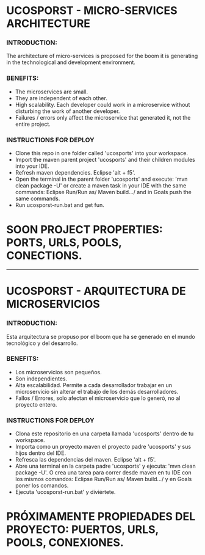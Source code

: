 # UCOSPORST - MICRO-SERVICES ARCHITECTURE

### INTRODUCTION:

The architecture of micro-services is proposed for the boom it is generating in the technological and development environment.

### BENEFITS:

* The microservices are small.
* They are independent of each other.
* High scalability. Each developer could work in a microservice without disturbing the work of another developer.
* Failures / errors only affect the microservice that generated it, not the entire project.

### INSTRUCTIONS FOR DEPLOY

* Clone this repo in one folder called 'ucosports' into your workspace.
* Import the maven parent project 'ucosports' and their children modules into your IDE.
* Refresh maven dependencies. Eclipse 'alt + f5'.
* Open the terminal in the parent folder 'ucosports' and execute: 'mvn clean package -U' or create a maven task in your IDE with the same commands: Eclipse Run/Run as/ Maven build.../ and in Goals push the same commands.
* Run ucosporst-run.bat and get fun.

# SOON PROJECT PROPERTIES: PORTS, URLS, POOLS, CONECTIONS.

-------------------------------------------------

# UCOSPORST - ARQUITECTURA DE MICROSERVICIOS

### INTRODUCTION:

Esta arquitectura se propuso por el boom que ha se generado en el mundo tecnológico y del desarrollo.

### BENEFITS:

* Los microservicios son pequeños.
* Son independientes.
* Alta escalabilidad. Permite a cada desarrollador trabajar en un microservicio sin alterar el trabajo de los demás desarrolladores.
* Fallos / Errores, solo afectan el microservicio que lo generó, no al proyecto entero.

### INSTRUCTIONS FOR DEPLOY

* Clona este repositorio en una carpeta llamada 'ucosports' dentro de tu workspace.
* Importa como un proyecto maven el proyecto padre 'ucosports' y sus hijos dentro del IDE.
* Refresca las dependencias del maven. Eclipse 'alt + f5'.
* Abre una terminal en la carpeta padre 'ucosports' y ejecuta: 'mvn clean package -U'. O crea una tarea para correr desde maven en tu IDE con los mismos comandos: Eclipse Run/Run as/ Maven build.../ y en Goals poner los comandos.
* Ejecuta 'ucosporst-run.bat' y diviértete.

# PRÓXIMAMENTE PROPIEDADES DEL PROYECTO: PUERTOS, URLS, POOLS, CONEXIONES.
